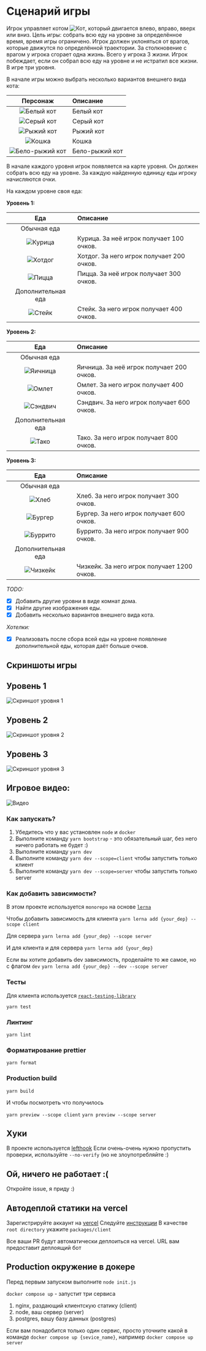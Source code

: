 # Сценарий игры <!-- omit in toc -->

Игрок управляет котом ![Кот](scenario/cat1.png), который двигается влево, вправо, вверх или вниз.
Цель игры: собрать всю еду на уровне за определённое время, время игры ограничено. Игрок должен уклоняться от врагов, которые движутся по определённой траектории. За столкновение с врагом у игрока сгорает одна жизнь. Всего у игрока 3 жизни. Игрок побеждает, если он собрал всю еду на уровне и не истратил все жизни.
В игре три уровня.

В начале игры можно выбрать несколько вариантов внешнего вида кота:

|           Персонаж           | Описание         |
|:----------------------------:|:-----------------|
| ![Белый кот](scenario/cat1.png) | Белый кот        |
| ![Серый кот](scenario/cat2.png) | Серый кот        |
| ![Рыжий кот](scenario/cat3.png)  | Рыжий кот        |
| ![Кошка](scenario/cat4.png)  | Кошка |
| ![Бело-рыжий кот](scenario/cat5.png)  | Бело-рыжий кот   |

В начале каждого уровня игрок появляется на карте уровня. Он должен собрать всю еду на уровне. За каждую найденную единицу еды игроку начисляются очки.

На каждом уровне своя еда:

**Уровень 1:**

|                 Еда                 | Описание                                      |
|:-----------------------------------:|:----------------------------------------------|
|             Обычная еда             ||
|   ![Курица](scenario/chicken.png)   | Курица. За неё игрок получает 100 очков.      |
|   ![Хотдог](scenario/hotdog.png)    | Хотдог. За него игрок получает 200 очков.     |
|    ![Пицца](scenario/pizza.png)     | Пицца. За неё игрок получает 300 очков.       |
|         Дополнительная еда          ||
|    ![Стейк](scenario/steak.png)     | Стейк. За него игрок получает 400 очков.      |

**Уровень 2:**

|                  Еда                  | Описание                                    |
|:-----------------------------------:|:----------------------------------------------|
|             Обычная еда             ||
|   ![Яичница](scenario/friedegg.png)   | Яичница. За неё игрок получает 200 очков.   |
|     ![Омлет](scenario/omlet.png)      | Омлет. За него игрок получает 400 очков.    |
|   ![Сэндвич](scenario/sandwich.png)   | Сэндвич. За него игрок получает 600 очков.  |
|         Дополнительная еда          ||
|      ![Тако](scenario/taco.png)       | Тако. За него игрок получает 800 очков.     |


**Уровень 3:**

|                  Еда                  | Описание                                    |
|:-----------------------------------:|:----------------------------------------------|
|             Обычная еда             ||
|      ![Хлеб](scenario/bread.png)      | Хлеб. За него игрок получает 300 очков.     |
|    ![Бургер](scenario/burger.png)     | Бургер. За него игрок получает 600 очков.   |
|   ![Буррито](scenario/burrito.png)    | Буррито. За него игрок получает 900 очков.  |
|         Дополнительная еда          ||
|  ![Чизкейк](scenario/cheesecake.png)  | Чизкейк. За него игрок получает 1200 очков. |

_TODO:_

- [x] Добавить другие уровни в виде комнат дома.
- [x] Найти другие изображения еды.
- [x] Добавить несколько вариантов внешнего вида кота.

_Хотелки:_

- [x] Реализовать после сбора всей еды на уровне появление дополнительной еды, которая даёт больше очков.

## Скриншоты игры

## Уровень 1
![Скриншот уровня 1](docs/game_screenshot_level1.png)

## Уровень 2
![Скриншот уровня 2](docs/game_screenshot_level2.png)

## Уровень 3
![Скриншот уровня 3](docs/game_screenshot_level3.png)

## Игровое видео:
![Видео](docs/game_video.gif)

### Как запускать?

1. Убедитесь что у вас установлен `node` и `docker`
2. Выполните команду `yarn bootstrap` - это обязательный шаг, без него ничего работать не будет :)
3. Выполните команду `yarn dev`
3. Выполните команду `yarn dev --scope=client` чтобы запустить только клиент
4. Выполните команду `yarn dev --scope=server` чтобы запустить только server


### Как добавить зависимости?
В этом проекте используется `monorepo` на основе [`lerna`](https://github.com/lerna/lerna)

Чтобы добавить зависимость для клиента 
```yarn lerna add {your_dep} --scope client```

Для сервера
```yarn lerna add {your_dep} --scope server```

И для клиента и для сервера
```yarn lerna add {your_dep}```


Если вы хотите добавить dev зависимость, проделайте то же самое, но с флагом `dev`
```yarn lerna add {your_dep} --dev --scope server```


### Тесты

Для клиента используется [`react-testing-library`](https://testing-library.com/docs/react-testing-library/intro/)

```yarn test```

### Линтинг

```yarn lint```

### Форматирование prettier

```yarn format```

### Production build

```yarn build```

И чтобы посмотреть что получилось


`yarn preview --scope client`
`yarn preview --scope server`

## Хуки
В проекте используется [lefthook](https://github.com/evilmartians/lefthook)
Если очень-очень нужно пропустить проверки, используйте `--no-verify` (но не злоупотребляйте :)

## Ой, ничего не работает :(

Откройте issue, я приду :)

## Автодеплой статики на vercel
Зарегистрируйте аккаунт на [vercel](https://vercel.com/)
Следуйте [инструкции](https://vitejs.dev/guide/static-deploy.html#vercel-for-git)
В качестве `root directory` укажите `packages/client`

Все ваши PR будут автоматически деплоиться на vercel. URL вам предоставит деплоящий бот

## Production окружение в докере
Перед первым запуском выполните `node init.js`


`docker compose up` - запустит три сервиса
1. nginx, раздающий клиентскую статику (client)
2. node, ваш сервер (server)
3. postgres, вашу базу данных (postgres)

Если вам понадобится только один сервис, просто уточните какой в команде
`docker compose up {sevice_name}`, например `docker compose up server`
